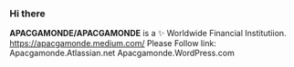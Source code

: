 ### Hi there 
**APACGAMONDE/APACGAMONDE** is a ✨ Worldwide Financial Institutiion. https://apacgamonde.medium.com/
Please Follow link: Apacgamonde.Atlassian.net
                    Apacgamonde.WordPress.com
